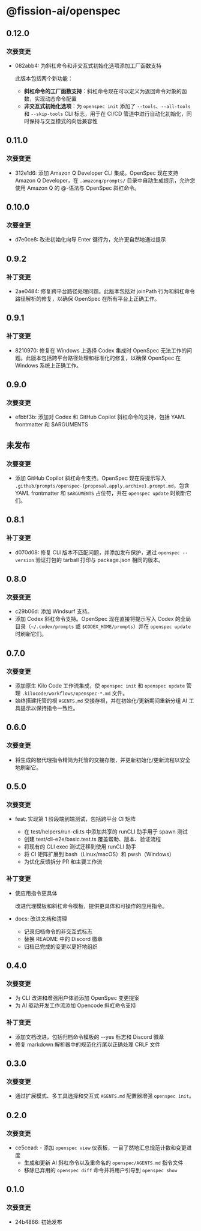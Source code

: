 # @fission-ai/openspec

## 0.12.0

### 次要变更

- 082abb4: 为斜杠命令和非交互式初始化选项添加工厂函数支持

  此版本包括两个新功能：

  - **斜杠命令的工厂函数支持**：斜杠命令现在可以定义为返回命令对象的函数，实现动态命令配置
  - **非交互式初始化选项**：为 `openspec init` 添加了 `--tools`、`--all-tools` 和 `--skip-tools` CLI 标志，用于在 CI/CD 管道中进行自动化初始化，同时保持与交互模式的向后兼容性

## 0.11.0

### 次要变更

- 312e1d6: 添加 Amazon Q Developer CLI 集成。OpenSpec 现在支持 Amazon Q Developer，在 `.amazonq/prompts/` 目录中自动生成提示，允许您使用 Amazon Q 的 @-语法与 OpenSpec 斜杠命令。

## 0.10.0

### 次要变更

- d7e0ce8: 改进初始化向导 Enter 键行为，允许更自然地通过提示

## 0.9.2

### 补丁变更

- 2ae0484: 修复跨平台路径处理问题。此版本包括对 joinPath 行为和斜杠命令路径解析的修复，以确保 OpenSpec 在所有平台上正确工作。

## 0.9.1

### 补丁变更

- 8210970: 修复在 Windows 上选择 Codex 集成时 OpenSpec 无法工作的问题。此版本包括跨平台路径处理和标准化的修复，以确保 OpenSpec 在 Windows 系统上正确工作。

## 0.9.0

### 次要变更

- efbbf3b: 添加对 Codex 和 GitHub Copilot 斜杠命令的支持，包括 YAML frontmatter 和 $ARGUMENTS

## 未发布

### 次要变更

- 添加 GitHub Copilot 斜杠命令支持。OpenSpec 现在将提示写入 `.github/prompts/openspec-{proposal,apply,archive}.prompt.md`，包含 YAML frontmatter 和 `$ARGUMENTS` 占位符，并在 `openspec update` 时刷新它们。

## 0.8.1

### 补丁变更

- d070d08: 修复 CLI 版本不匹配问题，并添加发布保护，通过 `openspec --version` 验证打包的 tarball 打印与 package.json 相同的版本。

## 0.8.0

### 次要变更

- c29b06d: 添加 Windsurf 支持。
- 添加 Codex 斜杠命令支持。OpenSpec 现在直接将提示写入 Codex 的全局目录（`~/.codex/prompts` 或 `$CODEX_HOME/prompts`）并在 `openspec update` 时刷新它们。

## 0.7.0

### 次要变更

- 添加原生 Kilo Code 工作流集成，使 `openspec init` 和 `openspec update` 管理 `.kilocode/workflows/openspec-*.md` 文件。
- 始终搭建托管的根 `AGENTS.md` 交接存根，并在初始化/更新期间重新分组 AI 工具提示以保持指令一致性。

## 0.6.0

### 次要变更

- 将生成的根代理指令精简为托管的交接存根，并更新初始化/更新流程以安全地刷新它。

## 0.5.0

### 次要变更

- feat: 实现第 1 阶段端到端测试，包括跨平台 CI 矩阵

  - 在 test/helpers/run-cli.ts 中添加共享的 runCLI 助手用于 spawn 测试
  - 创建 test/cli-e2e/basic.test.ts 覆盖帮助、版本、验证流程
  - 将现有的 CLI exec 测试迁移到使用 runCLI 助手
  - 将 CI 矩阵扩展到 bash（Linux/macOS）和 pwsh（Windows）
  - 为优化反馈拆分 PR 和主要工作流

### 补丁变更

- 使应用指令更具体

  改进代理模板和斜杠命令模板，提供更具体和可操作的应用指令。

- docs: 改进文档和清理

  - 记录归档命令的非交互式标志
  - 替换 README 中的 Discord 徽章
  - 归档已完成的变更以更好地组织

## 0.4.0

### 次要变更

- 为 CLI 改进和增强用户体验添加 OpenSpec 变更提案
- 为 AI 驱动开发工作流添加 Opencode 斜杠命令支持

### 补丁变更

- 添加文档改进，包括归档命令模板的 --yes 标志和 Discord 徽章
- 修复 markdown 解析器中的规范化行尾以正确处理 CRLF 文件

## 0.3.0

### 次要变更

- 通过扩展模式、多工具选择和交互式 `AGENTS.md` 配置器增强 `openspec init`。

## 0.2.0

### 次要变更

- ce5cead: - 添加 `openspec view` 仪表板，一目了然地汇总规范计数和变更进度
  - 生成和更新 AI 斜杠命令以及重命名的 `openspec/AGENTS.md` 指令文件
  - 移除已弃用的 `openspec diff` 命令并将用户引导到 `openspec show`

## 0.1.0

### 次要变更

- 24b4866: 初始发布